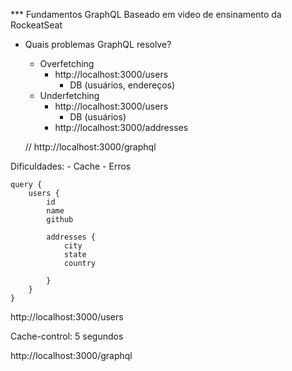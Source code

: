 *** Fundamentos GraphQL
 Baseado em video de ensinamento da RockeatSeat

- Quais problemas GraphQL resolve?
    - Overfetching
        - http://localhost:3000/users
            - DB (usuários, endereços)
    - Underfetching
        - http://localhost:3000/users
            - DB (usuários)
        - http://localhost:3000/addresses

    // http://localhost:3000/graphql

Dificuldades:
    - Cache
    - Erros    

```gql
query {
    users {
        id
        name
        github

        addresses {
            city
            state
            country

        }
    }
}
```
http://localhost:3000/users

Cache-control: 5 segundos

http://localhost:3000/graphql
